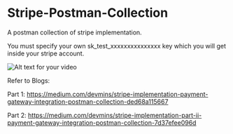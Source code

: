 # Stripe-Postman-Collection
A postman collection of stripe implementation.

You must specify your own sk_test_xxxxxxxxxxxxxxx key which you will get inside your stripe account.

![Alt text for your video](https://3.bp.blogspot.com/-x6CE1lMOaak/XHzJm9qfFjI/AAAAAAAAUEg/oviFGT7H1rQSb3yFvQtAbM-eWcQbszkzQCLcBGAs/s320/Screen%2BShot%2B2019-03-02%2Bat%2B11.53.04%2BPM.png)

Refer to Blogs:

Part 1: https://medium.com/devmins/stripe-implementation-payment-gateway-integration-postman-collection-ded68a115667

Part 2: https://medium.com/devmins/stripe-implementation-part-ii-payment-gateway-integration-postman-collection-7d37efee096d

